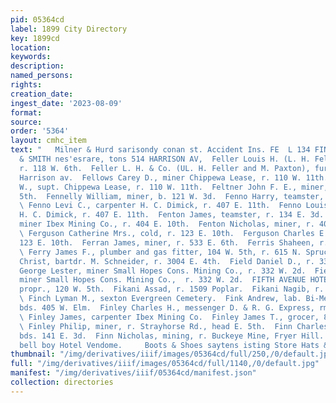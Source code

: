 ```yaml
---
pid: 05364cd
label: 1899 City Directory
key: 1899cd
location: 
keywords: 
description: 
named_persons: 
rights: 
creation_date: 
ingest_date: '2023-08-09'
format: 
source: 
order: '5364'
layout: cmhc_item
text: "   Milner & Hurd sarisondy conan st. Accident Ins. FE  L 134 FIN     POWELL
  & SMITH nes'esrare, tons 514 HARRISON AV,  Feller Louis H. (L. H. Feller & Co.),
  r. 118 W. 6th.  Feller L. H. & Co. (UL. H. Feller and M. Paxton), furni- ture, 719
  Harrison av.  Fellows Carey D., miner Chippewa Lease, r. 110 W. 11th.  Fellows William
  W., supt. Chippewa Lease, r. 110 W. 11th.  Feltner John F. E., miner, r. 533 E.
  5th.  Fennelly William, miner, b. 121 W. 3d.  Fenno Harry, teamster, r. 407 E. 11th.
  \ Fenno Levi C., carpenter H. C. Dimick, r. 407 E. 11th.  Fenno Louis A., carpenter
  H. C. Dimick, r. 407 E. 11th.  Fenton James, teamster, r. 134 E. 3d.  Fenton Michael,
  miner Ibex Mining Co., r. 404 E. 10th.  Fenton Nicholas, miner, r. 404 E. 10th.
  \ Ferguson Catherine Mrs., cold, r. 123 E. 10th.  Ferguson Charles E., col’d, r.
  123 E. 10th.  Ferran James, miner, r. 533 E. 6th.  Ferris Shaheen, r. 128 E. 15th.
  \ Ferry James F., plumber and gas fitter, 104 W. 5th, r. 615 N. Spruce.  Fiedler
  Christ, bartdr. M. Schneider, r. 3004 E. 4th.  Field Daniel D., r. 334 W. 2d.  Field
  George Lester, miner Small Hopes Cons. Mining Co., r. 332 W. 2d.  Field George R.,
  miner Small Hopes Cons. Mining Co.,  r. 332 W. 2d.  FIFTH AVENUE HOTEL, O. J. Prichard
  propr., 120 W. 5th.  Fikani Assad, r. 1509 Poplar.  Fikani Nagib, r. 1509 Poplar.
  \ Finch Lyman M., sexton Evergreen Cemetery.  Fink Andrew, lab. Bi-Metallic Smelter,
  bds. 405 W. Elm.  Finley Charles H., messenger D. & R. G. Express, rms. Iron Bldg.
  \ Finley James, carpenter Ibex Mining Co.  Finley James T., grocer, 800 Poplar.
  \ Finley Philip, miner, r. Strayhorse Rd., head E. 5th.  Finn Charles J., miner,
  bds. 141 E. 3d.  Finn Nicholas, mining, r. Buckeye Mine, Fryer Hill.  Finnegan Clarence,
  bell boy Hotel Vendome.     Boots & Shoes saytens isting Store Hats & Caps  | "
thumbnail: "/img/derivatives/iiif/images/05364cd/full/250,/0/default.jpg"
full: "/img/derivatives/iiif/images/05364cd/full/1140,/0/default.jpg"
manifest: "/img/derivatives/iiif/05364cd/manifest.json"
collection: directories
---
```

